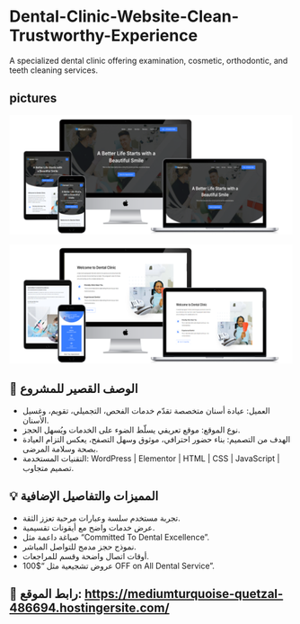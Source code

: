 # Dental-Clinic-Website-Clean-Trustworthy-Experience
A specialized dental clinic offering examination, cosmetic, orthodontic, and teeth cleaning services.

## pictures
![loading..](1.png)

![loading..](2.png)





## 📝 الوصف القصير للمشروع
- العميل: عيادة أسنان متخصصة تقدّم خدمات الفحص، التجميلي، تقويم، وغسيل الأسنان.
- نوع الموقع: موقع تعريفي يسلّط الضوء على الخدمات ويُسهل الحجز.
- الهدف من التصميم: بناء حضور احترافي، موثوق وسهل التصفح، يعكس التزام العيادة بصحة وسلامة المرضى.
- التقنيات المستخدمة: WordPress | Elementor | HTML | CSS | JavaScript | تصميم متجاوب.

## 💡 المميزات والتفاصيل الإضافية
- تجربة مستخدم سلسة وعبارات مرحبة تعزز الثقة.
- عرض خدمات واضح مع أيقونات تقسيمية.
- صياغة داعمة مثل “Committed To Dental Excellence”.
- نموذج حجز مدمج للتواصل المباشر.
- أوقات اتصال واضحة وقسم للمراجعات.
- عروض تشجيعية مثل “$100 OFF on All Dental Service”.

## 🔗 رابط الموقع: https://mediumturquoise-quetzal-486694.hostingersite.com/
